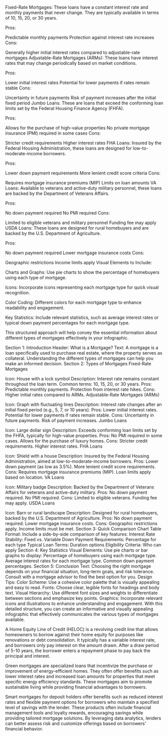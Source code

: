 Fixed-Rate Mortgages: These loans have a constant interest rate and monthly payments that never change. They are typically available in terms of 10, 15, 20, or 30 years.

Pros:

Predictable monthly payments
Protection against interest rate increases
Cons:

Generally higher initial interest rates compared to adjustable-rate mortgages
Adjustable-Rate Mortgages (ARMs): These loans have interest rates that may change periodically based on market conditions.

Pros:

Lower initial interest rates
Potential for lower payments if rates remain stable
Cons:

Uncertainty in future payments
Risk of payment increases after the initial fixed period
Jumbo Loans: These are loans that exceed the conforming loan limits set by the Federal Housing Finance Agency (FHFA).

Pros:

Allows for the purchase of high-value properties
No private mortgage insurance (PMI) required in some cases
Cons:

Stricter credit requirements
Higher interest rates
FHA Loans: Insured by the Federal Housing Administration, these loans are designed for low-to-moderate-income borrowers.

Pros:

Lower down payment requirements
More lenient credit score criteria
Cons:

Requires mortgage insurance premiums (MIP)
Limits on loan amounts
VA Loans: Available to veterans and active-duty military personnel, these loans are backed by the Department of Veterans Affairs.

Pros:

No down payment required
No PMI required
Cons:

Limited to eligible veterans and military personnel
Funding fee may apply
USDA Loans: These loans are designed for rural homebuyers and are backed by the U.S. Department of Agriculture.

Pros:

No down payment required
Lower mortgage insurance costs
Cons:

Geographic restrictions
Income limits apply
Visual Elements to Include:

Charts and Graphs: Use pie charts to show the percentage of homebuyers using each type of mortgage.

Icons: Incorporate icons representing each mortgage type for quick visual recognition.

Color Coding: Different colors for each mortgage type to enhance readability and engagement.

Key Statistics: Include relevant statistics, such as average interest rates or typical down payment percentages for each mortgage type.

This structured approach will help convey the essential information about different types of mortgages effectively in your infographic.

Section 1: Introduction
Header: What is a Mortgage?
Text: A mortgage is a loan specifically used to purchase real estate, where the property serves as collateral. Understanding the different types of mortgages can help you make an informed decision.
Section 2: Types of Mortgages
Fixed-Rate Mortgages

Icon: House with a lock symbol
Description:
Interest rate remains constant throughout the loan term.
Common terms: 10, 15, 20, or 30 years.
Pros:
Predictable monthly payments.
Protection from interest rate hikes.
Cons:
Higher initial rates compared to ARMs.
Adjustable-Rate Mortgages (ARMs)

Icon: Graph with fluctuating lines
Description:
Interest rate changes after an initial fixed period (e.g., 5, 7, or 10 years).
Pros:
Lower initial interest rates.
Potential for lower payments if rates remain stable.
Cons:
Uncertainty in future payments.
Risk of payment increases.
Jumbo Loans

Icon: Large dollar sign
Description:
Exceeds conforming loan limits set by the FHFA, typically for high-value properties.
Pros:
No PMI required in some cases.
Allows for the purchase of luxury homes.
Cons:
Stricter credit requirements.
Higher interest rates.
FHA Loans

Icon: Shield with a house
Description:
Insured by the Federal Housing Administration, aimed at low-to-moderate-income borrowers.
Pros:
Lower down payment (as low as 3.5%).
More lenient credit score requirements.
Cons:
Requires mortgage insurance premiums (MIP).
Loan limits apply based on location.
VA Loans

Icon: Military badge
Description:
Backed by the Department of Veterans Affairs for veterans and active-duty military.
Pros:
No down payment required.
No PMI required.
Cons:
Limited to eligible veterans.
Funding fee may apply.
USDA Loans

Icon: Barn or rural landscape
Description:
Designed for rural homebuyers, backed by the U.S. Department of Agriculture.
Pros:
No down payment required.
Lower mortgage insurance costs.
Cons:
Geographic restrictions apply.
Income limits must be met.
Section 3: Quick Comparison Chart
Table Format: Include a side-by-side comparison of key features:
Interest Rate Stability: Fixed vs. Variable
Down Payment Requirements: Percentage for each type
Typical Loan Terms: Duration options
Eligibility Criteria: Who can apply
Section 4: Key Statistics
Visual Elements: Use pie charts or bar graphs to display:
Percentage of homebuyers using each mortgage type.
Average interest rates for each mortgage type.
Common down payment percentages.
Section 5: Conclusion
Text: Choosing the right mortgage depends on your financial situation, long-term goals, and risk tolerance. Consult with a mortgage advisor to find the best option for you.
Design Tips:
Color Scheme: Use a cohesive color palette that is visually appealing and easy to read.
Fonts: Choose clear, legible fonts for headings and body text.
Visual Hierarchy: Use different font sizes and weights to differentiate between sections and emphasize key points.
Graphics: Incorporate relevant icons and illustrations to enhance understanding and engagement.
With this detailed structure, you can create an informative and visually appealing infographic that effectively communicates the various types of mortgages available.


A Home Equity Line of Credit (HELOC) is a revolving credit line that allows homeowners to borrow against their home equity for purposes like renovations or debt consolidation. It typically has a variable interest rate, and borrowers only pay interest on the amount drawn. After a draw period of 5-10 years, the borrower enters a repayment phase to pay back the principal and interest.

Green mortgages are specialized loans that incentivize the purchase or improvement of energy-efficient homes. They often offer benefits such as lower interest rates and increased loan amounts for properties that meet specific energy efficiency standards. These mortgages aim to promote sustainable living while providing financial advantages to borrowers.

Smart mortgages for deposit holders offer benefits such as reduced interest rates and flexible payment options for borrowers who maintain a specified level of savings with the lender. These products often include financial management tools and loyalty rewards, encouraging savings while providing tailored mortgage solutions. By leveraging data analytics, lenders can better assess risk and customize offerings based on borrowers' financial behavior.
